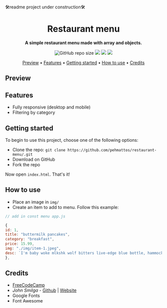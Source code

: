 
🛠readme project under construction🛠

<div align="center">
<h1>Restaurant menu</h1>
  
**A simple restaurant menu made with array and objects.**
  
![GitHub repo size](https://img.shields.io/github/repo-size/pehmattos/restaurant-menu)
![](https://badgen.net/badge/category/tutorial/red)
![](https://img.shields.io/website-up-down-green-red/http/monip.org.svg)
![](https://img.shields.io/github/license/pehmattos/restaurant-menu.svg)
  
[Preview](#preview)  •
[Features](#features)  • 
[Getting started](#getting-started)  •
[How to use](#how-to-use)  •
[Credits](#credits)
</div>

## Preview

## Features
- Fully responsive (desktop and mobile)
- Filtering by category

## Getting started
To begin to use this project, choose one of the following options:
- Clone the repo: `git clone https://github.com/pehmattos/restaurant-menu/.git`
- Download on GitHub
- Fork the repo

Now open `index.html`. That's it!

## How to use
- Place an image in `img/`
- Create an item to add to menu. Follow this example: 

```js
// add in const menu app.js

{
id: 1,
title: "buttermilk pancakes",
category: "breakfast",
price: 15.99,
img: "./img/item-1.jpeg",
desc: `I'm baby woke mlkshk wolf bitters live-edge blue bottle, hammock freegan copper mug whatever cold-pressed`,
},
```

## Credits
- [FreeCodeCamp](https://www.freecodecamp.org/news/javascript-projects-for-beginners/)
- _John Smilga_ - [Github](https://github.com/john-smilga/javascript-basic-projects/tree/master/08-menu) | [Website](https://www.johnsmilga.com/)
- Google Fonts
- Font Awesome


